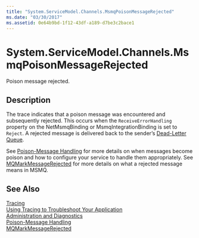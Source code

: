 ```yaml
---
title: "System.ServiceModel.Channels.MsmqPoisonMessageRejected"
ms.date: "03/30/2017"
ms.assetid: 0e64b9bd-1f12-43df-a189-d7be3c2bace1
---
```

# System.ServiceModel.Channels.MsmqPoisonMessageRejected
Poison message rejected.  
  
## Description  
 The trace indicates that a poison message was encountered and subsequently rejected. This occurs when the `ReceiveErrorHandling` property on the NetMsmqBinding or MsmqIntegrationBinding is set to `Reject`. A rejected message is delivered back to the sender’s [Dead-Letter Queue](https://go.microsoft.com/fwlink/?LinkId=99544).  
  
 See [Poison-Message Handling](https://go.microsoft.com/fwlink/?LinkId=99546) for more details on when messages become poison and how to configure your service to handle them appropriately. See [MQMarkMessageRejected](https://go.microsoft.com/fwlink/?LinkId=99548) for more details on what a rejected message means in MSMQ.  
  
## See Also  
 [Tracing](../../../../../docs/framework/wcf/diagnostics/tracing/index.md)  
 [Using Tracing to Troubleshoot Your Application](../../../../../docs/framework/wcf/diagnostics/tracing/using-tracing-to-troubleshoot-your-application.md)  
 [Administration and Diagnostics](../../../../../docs/framework/wcf/diagnostics/index.md)  
 [Poison-Message Handling](https://go.microsoft.com/fwlink/?LinkId=99546)  
 [MQMarkMessageRejected](https://go.microsoft.com/fwlink/?LinkId=99548)
